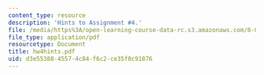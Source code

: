 ```yaml
---
content_type: resource
description: 'Hints to Assignment #4.'
file: /media/https%3A/open-learning-course-data-rc.s3.amazonaws.com/8-022-physics-ii-electricity-and-magnetism-fall-2002/d3e5538845574c84f6c2ce35f0c91876_hw4hints.pdf
file_type: application/pdf
resourcetype: Document
title: hw4hints.pdf
uid: d3e55388-4557-4c84-f6c2-ce35f0c91876
---
```

